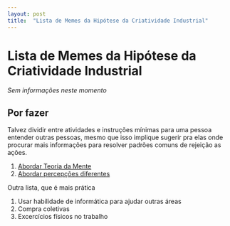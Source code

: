 ```yaml
---
layout: post
title:  "Lista de Memes da Hipótese da Criatividade Industrial"
---
```


# Lista de Memes da Hipótese da Criatividade Industrial

_Sem informações neste momento_

## Por fazer

Talvez dividir entre atividades e instruções mínimas para uma pessoa entender
outras pessoas, mesmo que isso implique sugerir pra elas onde procurar mais
informações para resolver padrões comuns de rejeição as ações.

1. [Abordar Teoria da Mente](https://pt.wikipedia.org/wiki/Teoria_da_mente)
2. [Abordar percepções diferentes](https://www.youtube.com/watch?v=n46umYA_4dM&t=23s&list=PL8dPuuaLjXtOPRKzVLY0jJY-uHOH9KVU6&index=7)


Outra lista, que é mais prática

1. Usar habilidade de informática para ajudar outras áreas
2. Compra coletivas
3. Excercícios físicos no trabalho